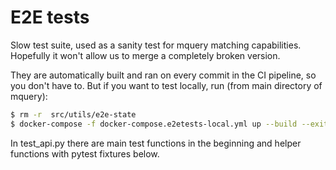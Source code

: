 # E2E tests

Slow test suite, used as a sanity test for mquery matching capabilities.
Hopefully it won't allow us to merge a completely broken version.

They are automatically built and ran on every commit in the CI pipeline,
so you don't have to. But if you want to test locally, run (from main directory of mquery):

```bash
$ rm -r  src/utils/e2e-state
$ docker-compose -f docker-compose.e2etests-local.yml up --build --exit-code-from e2etests-local
```

In test_api.py there are main test functions in the beginning and helper functions
with pytest fixtures below.
